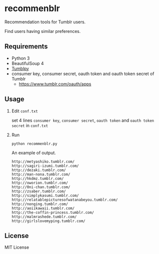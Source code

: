 # recommenblr
Recommendation tools for Tumblr users.

Find users having similar preferences.

## Requirements
- Python 3
- BeautifulSoup 4
- [Tumblpy](https://github.com/michaelhelmick/python-tumblpy)
- consumer key, consumer secret, oauth token and oauth token secret of Tumblr
  - https://www.tumblr.com/oauth/apps

## Usage
1. Edit `conf.txt`

	set 4 lines `consumer key`, `consumer secret`, `oauth token` and `oauth token secret` in `conf.txt`

2. Run

	`python recommenblr.py`

	An example of output.
	```
    http://metyashiko.tumblr.com/
    http://sagiri-izumi.tumblr.com/
    http://dezaki.tumblr.com/
    http://man-nona.tumblr.com/
    http://hkdmz.tumblr.com/
    http://oworion.tumblr.com/
    http://0ni-chan.tumblr.com/
    http://zsaber.tumblr.com/
    http://simplykasumi.tumblr.com/
    http://relatablepicturesofwatanabeyou.tumblr.com/
    http://nonging.tumblr.com/
    http://aoiikawaii.tumblr.com/
    http://the-coffin-princess.tumblr.com/
    http://malmrashede.tumblr.com/
    http://girlslovemyping.tumblr.com/
	```

## License
MIT License
